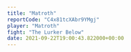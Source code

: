 ```yaml
---
title: "Matroth"
reportCode: "C4x81tcXAbr9YMgj"
player: "Matroth"
fight: "The Lurker Below"
date: 2021-09-22T19:00:43.822000+00:00
---
```

